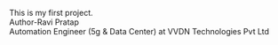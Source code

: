 This is my first project.
<br>
Author-Ravi Pratap
<br>
Automation Engineer (5g & Data Center) at VVDN Technologies Pvt Ltd